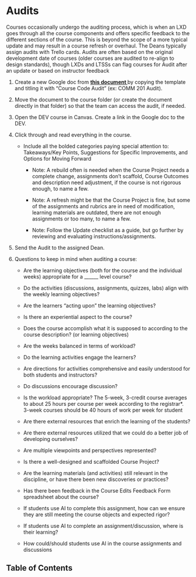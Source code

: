 # Audits

Courses occasionally undergo the auditing process, which is when an LXD goes through all the course components and offers specific feedback to the different sections of the course. This is beyond the scope of a more typical update and may result in a course refresh or overhaul. The Deans typically assign audits with Trello cards. Audits are often based on the original development date of courses (older courses are audited to re-align to design standards), though LXDs and LTSSs can flag courses for Audit after an update or based on instructor feedback
  

1. Create a new Google doc from **[this document ](https://docs.google.com/document/d/1wtcodQMxWw0HmuhsmRAD0a_azQbQEZRoi4EdPwbio6w/edit)** by copying the template and titling it with  “Course Code Audit” (ex: COMM 201 Audit). 

2. Move the document to the course folder (or create the document directly in that folder) so that the team can access the audit, if needed. 

3. Open the DEV course in Canvas. Create a link in the Google doc to the DEV. 

4. Click through and read everything in the course.
      
   - Include all the bolded categories paying special attention to: Takeaways/Key Points, Suggestions for Specific Improvements, and Options for Moving Forward 

        - Note: A rebuild often is needed when the Course Project needs a complete change, assignments don’t scaffold, Course Outcomes and description need adjustment, if the course is not rigorous enough, to name a few.
          
        - Note: A refresh might be that the Course Project is fine, but some of the assignments and rubrics are in need of modification, learning materials are outdated, there are not enough assignments or too many, to name a few.
      
        - Note: Follow the Update checklist as a guide, but go further by reviewing and evaluating instructions/assignments.

5. Send the Audit to the assigned Dean.

6. Questions to keep in mind when auditing a course:

   - Are the learning objectives (both for the course and the individual weeks) appropriate for a ______ level course?

   - Do the activities (discussions, assignments, quizzes, labs) align with the weekly learning objectives?

   - Are the learners “acting upon” the learning objectives?

   - Is there an experiential aspect to the course?

   - Does the course accomplish what it is supposed to according to the course description? (or learning objectives)

   - Are the weeks balanced in terms of workload?

   - Do the learning activities engage the learners?

   - Are directions for activities comprehensive and easily understood for both students and instructors?

   - Do discussions encourage discussion?

   - Is the workload appropriate?  The 5-week, 3-credit course averages to about 25 hours per course per week according to the registrar*. 3-week courses should be 40 hours of work per week for student

   - Are there external resources that enrich the learning of the students?

   - Are there external resources utilized that we could do a better job of developing ourselves?

   - Are multiple viewpoints and perspectives represented?

   - Is there a well-designed and scaffolded Course Project?

   - Are the learning materials (and activities) still relevant in the discipline, or have there been new discoveries or practices?

   - Has there been feedback in the Course Edits Feedback Form spreadsheet about the course?

   - If students use AI to complete this assignment, how can we ensure they are still meeting the course objects and expected rigor?

   - If students use AI to complete an assignment/discussion, where is their learning?

   - How could/should students use AI in the course assignments and discussions

## Table of Contents
<toc></toc>